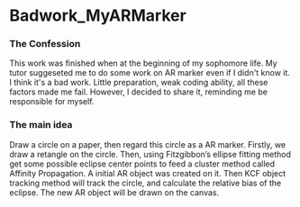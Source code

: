 # Badwork_MyARMarker
### The Confession
This work was finished when at the beginning of my sophomore life. My tutor suggeseted me to do some work on AR marker even if I didn't know it. I think it's a bad work. Little preparation, weak coding ability, all these factors made me fail. However, I decided to share it, reminding me be responsible for myself.
### The main idea
Draw a circle on a paper, then regard this circle as a AR marker. Firstly, we draw a retangle on the circle. Then, using Fitzgibbon’s ellipse fitting method get some possible eclipse center points to feed a cluster method called Affinity Propagation. A initial AR object was created on it. Then KCF object tracking method will track the circle, and calculate the relative bias of the eclipse. The new AR object will be drawn on the canvas.

